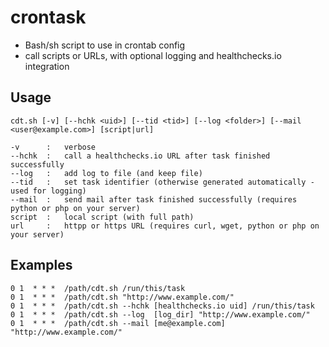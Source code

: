 # crontask
* Bash/sh script to use in crontab config
* call scripts or URLs, with optional logging and healthchecks.io integration

## Usage

	cdt.sh [-v] [--hchk <uid>] [--tid <tid>] [--log <folder>] [--mail <user@example.com>] [script|url]

	-v		:	verbose
	--hchk	:	call a healthchecks.io URL after task finished successfully
	--log	:	add log to file (and keep file)
	--tid	: 	set task identifier (otherwise generated automatically - used for logging)
	--mail	:	send mail after task finished successfully (requires python or php on your server)
	script	:	local script (with full path)
	url  	:	httpp or https URL (requires curl, wget, python or php on your server)

## Examples

	0 1  * * *	/path/cdt.sh /run/this/task
	0 1  * * *  /path/cdt.sh "http://www.example.com/"
	0 1  * * *	/path/cdt.sh --hchk [healthchecks.io uid] /run/this/task
	0 1  * * *	/path/cdt.sh --log  [log_dir] "http://www.example.com/"
	0 1  * * *	/path/cdt.sh --mail [me@example.com] "http://www.example.com/"
